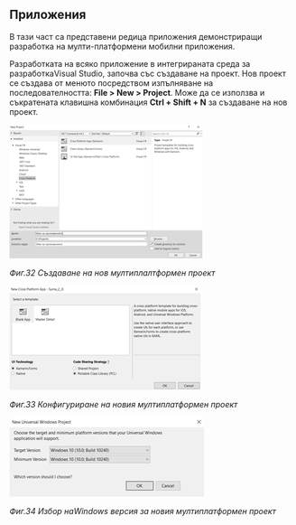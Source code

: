 ## Приложения

В тази част са представени редица приложения демонстриращи разработка на мулти-платформени мобилни приложения.

Разработката на всяко приложение в интегрираната среда за разработкаVisual Studio, започва със създаване на проект. Нов проект се създава от менюто посредством изпълняване на последователността: **File &gt; New &gt; Project**. Може да се използва и съкратената клавишна комбинация **Ctrl + Shift + N** за създаване на нов проект.

![](/chapter2/31.png)

_Фиг.32 Създаване на нов мултиплалтформен проект_

![](/chapter2/32.png)

_Фиг.33 Конфигуриране на новия мултиплатформен проект_

![](/chapter2/33.png)

_Фиг.34 Избор наWindows версия за новия мултиплатформен проект_

